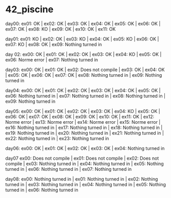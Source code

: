 # 42_piscine

day00: ex01: OK | ex02: OK | ex03: OK | ex04: OK | ex05: OK | ex06: OK | ex07: OK | ex08: KO | ex09: OK | ex10: OK | ex11: OK

day01: ex01: KO | ex02: OK | ex03: KO | ex04: OK | ex05: KO | ex06: OK | ex07: KO | ex08: OK | ex09: Nothing turned in

day 02: ex00: OK | ex01: OK | ex02: OK | ex03: OK | ex04: KO | ex05: OK | ex06: Norme error | ex07: Nothing turned in

day03:  ex00: OK | ex01: OK | ex02: Does not compile | ex03: OK | ex04: OK | ex05: OK | ex06: OK | ex07: OK | ex08: Nothing turned in | ex09: Nothing turned in

day04:  ex00: OK | ex01: OK | ex02: OK | ex03: OK | ex04: OK | ex05: OK | ex06: Nothing turned in | ex07: Nothing turned in | ex08: Nothing turned in | ex09: Nothing turned in

day05:  ex00: OK | ex01: OK | ex02: OK | ex03: OK | ex04: KO | ex05: OK | ex06: OK | ex07: OK | ex08: OK | ex09: OK | ex10: OK | ex11: OK | ex12: Norme error | ex13: Norme error | ex14: Norme error | ex15: Norme error | ex16: Nothing turned in | ex17: Nothing turned in | ex18: Nothing turned in | ex19: Nothing turned in | ex20: Nothing turned in | ex21: Nothing turned in | ex22: Nothing turned in | ex23: Nothing turned in

day06: ex00: OK | ex01: OK | ex02: OK | ex03: OK | ex04: Nothing turned in

day07 ex00: Does not compile | ex01: Does not compile | ex02: Does not compile | ex03: Nothing turned in | ex04: Nothing turned in | ex05: Nothing turned in | ex06: Nothing turned in | ex07: Nothing turned in

day08: ex00: Nothing turned in | ex01: Nothing turned in | ex02: Nothing turned in | ex03: Nothing turned in | ex04: Nothing turned in | ex05: Nothing turned in | ex06: Nothing turned in












